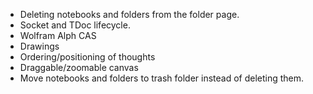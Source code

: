 
* Deleting notebooks and folders from the folder page.
* Socket and TDoc lifecycle. 
* Wolfram Alph CAS
* Drawings
* Ordering/positioning of thoughts
* Draggable/zoomable canvas
* Move notebooks and folders to trash folder instead of deleting them.
